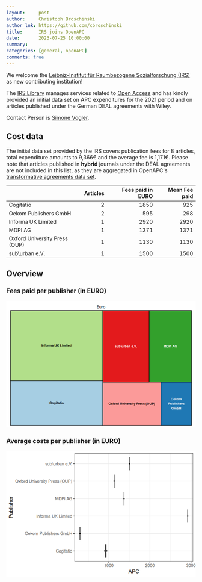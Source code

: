 ```yaml
---
layout:     post
author:     Christoph Broschinski
author_lnk: https://github.com/cbroschinski
title:      IRS joins OpenAPC
date:       2023-07-25 10:00:00
summary:    
categories: [general, openAPC]
comments: true
---
```





We welcome the [Leibniz-Institut für Raumbezogene Sozialforschung (IRS)](https://leibniz-irs.de) as new contributing institution!

The [IRS Library](https://leibniz-irs.de/en/organisation/library) manages services related to [Open Access](https://leibniz-irs.de/en/research/publications/open-access) and has kindly provided 
an initial data set on APC expenditures for the 2021 period and on articles published under the German DEAL agreements with Wiley.

Contact Person is [Simone Vogler](mailto:Simone.Vogler@leibniz-irs.de).

## Cost data



The initial data set provided by the IRS covers publication fees for 8 articles, total expenditure amounts to 9,366€ and the average fee is 1,171€. Please note that articles published in **hybrid** journals under the DEAL agreements are not included in this list, as they are aggregated in OpenAPC's [transformative agreements data set](https://github.com/OpenAPC/openapc-de/tree/master/data/transformative_agreements).



|                              | Articles| Fees paid in EURO| Mean Fee paid|
|:-----------------------------|--------:|-----------------:|-------------:|
|Cogitatio                     |        2|              1850|           925|
|Oekom Publishers GmbH         |        2|               595|           298|
|Informa UK Limited            |        1|              2920|          2920|
|MDPI AG                       |        1|              1371|          1371|
|Oxford University Press (OUP) |        1|              1130|          1130|
|sub\urban e.V.                |        1|              1500|          1500|

## Overview

### Fees paid per publisher (in EURO)

![plot of chunk tree_irs_2023_07_25_full](/figure/tree_irs_2023_07_25_full-1.png)

###  Average costs per publisher (in EURO)

![plot of chunk box_irs_2023_07_25_publisher_full](/figure/box_irs_2023_07_25_publisher_full-1.png)


